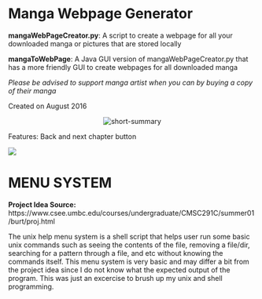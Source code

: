 # Manga Webpage Generator
<p><b>mangaWebPageCreator.py</b>: A script to create a webpage for all your downloaded manga or pictures that are stored locally</p>
<p><b>mangaToWebPage</b>: A Java GUI version of mangaWebPageCreator.py that has a more friendly GUI to create webpages for all downloaded manga</p
<p><i>Please be advised to support manga artist when you can by buying a copy of their manga</i></p>
<p>Created on August 2016<p/>
<p><center><img src = 'https://lh3.googleusercontent.com/Jwk3ucObsbCEUOiX306OMxXbXYD-OO86UlsxDk7Ba0e0xJbQZ0f9I2eQ60iEw6LooWQIoXEErNmx8zjksTw4xM41Zp5UrvxEEyG8knCRVBqvghaH-T_kAMyyOedACODeWHhdUIr889OyPDw5L6kM5MyVwx2LRKD1MqfQ0HoSVvKjjl4ilU-eGxXKlRiM0suzQKOlb9qbo_6hX3VeeewczZCGEm4T6p9cnBhfl45ZqvDG5iLfTgqmL8e1vS87N-oaETDw9s-o4o5xnlhLOyb3HGFaN6qBSoqjROZrhD1BghQoZHuOPw8bmczAzp7t0dJ7PfRDJyNoDCmYCOdOIZtX-NPB5ONiuBkbpcVTyR0613DC0RIP8zX0PhIm0N41A1pXaW4cM_JYOrxFR73Y5kA10cu9ZotFbzY3yLJzh2vZBSN66NZv37DTLBkhNPMKEQwu-qPhH8iEz3dHGl4oT3qnZtofFbwXchPM6Qj5jgdTqsUQXwU7xGlZKY181NHRzQIxR2mJkDM0d0gPlcvFKIwKtSds9zQ-r_liXWEC-F6JLsHUVkqbYRs9GbIlUbqg2D3GvnYKuU8eZN5TkKDQUCeGs40UstoJNmSXyQzAx28ytuYmIFHC=w360-h301-no' alt = 'short-summary'></p></center>
<p>Features: Back and next chapter button</p>
<p><img src = 'https://lh3.googleusercontent.com/aQkexYkUm_Dbi6M6hJtYK_u2XCJm91sGNymums5AiV4louQC8euH0_DXTXaVkmTugal01tOCmfe-Q4fDsLmtwpF9cr8kr3Q50tjmlca9NWcN3_JJU8GxeWx_U9c76ws8csAJxtx9uUclNXyCj6pY1TaA9qSo3Q4lAc4_BmSuweF_-35slAX0NjkorQYVJuAuR2XEF3w8D9hXpuQvCu1SwOrHSddjCC50nhASHtn3MXOTVnD7IiTeaDsU73xj13VNa_dZ82SxELUO98pjXVNNNpZDWCkW81tlr0o34r8JOV_6b07lYACJA7aZ8HVaCFZrv9IdkG8FGKefguHT2fe4sXltpBghJiceMMFQeoolBhKI3te7BzMOJPpdX4tpDiEpwft97kiu7_1ti15t5QHglYpotraE1KT1vGt3p52su6Wn6SkpBSxFNJ7fVqWGajAPmnijS1nYMcV66p6BjeXjVDnXH9JSp13hW00i9gvpf81_YkUEg4yhP7oRZa2p302-M5wjA2KyxM2sK6pzuBl87bfR9JkGDFFH_uJrlln5-2KCOuOP31sNwN97cpcMsMST9tKvr50TzIbwor9gazYuDth20TQa-mT5ckGxLmmPCj3Kwnt4=w369-h182-no'></p>

<p><h1><b>MENU SYSTEM</b></h1></p>
<p><b>Project Idea Source:</b> https://www.csee.umbc.edu/courses/undergraduate/CMSC291C/summer01/burt/proj.html</p>
The unix help menu system is a shell script that helps user run some basic unix commands such as seeing the contents of the file, removing a file/dir, searching for a pattern through a file, and etc without knowing the commands itself. This menu system is very basic and may differ a bit from the project idea since I do not know what the expected output of the program. This was just an excercise to brush up my unix and shell programming.
